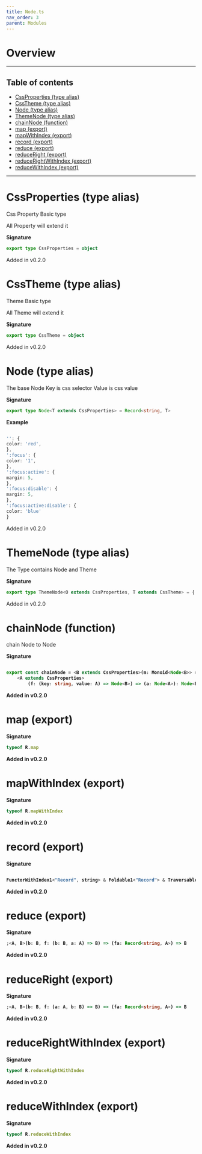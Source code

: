 ```yaml
---
title: Node.ts
nav_order: 3
parent: Modules
---
```


# Overview

---

<h2 class="text-delta">Table of contents</h2>

- [CssProperties (type alias)](#cssproperties-type-alias)
- [CssTheme (type alias)](#csstheme-type-alias)
- [Node (type alias)](#node-type-alias)
- [ThemeNode (type alias)](#themenode-type-alias)
- [chainNode (function)](#chainnode-function)
- [map (export)](#map-export)
- [mapWithIndex (export)](#mapwithindex-export)
- [record (export)](#record-export)
- [reduce (export)](#reduce-export)
- [reduceRight (export)](#reduceright-export)
- [reduceRightWithIndex (export)](#reducerightwithindex-export)
- [reduceWithIndex (export)](#reducewithindex-export)

---

# CssProperties (type alias)

Css Property Basic type

All Property will extend it

**Signature**

```ts
export type CssProperties = object
```

Added in v0.2.0

# CssTheme (type alias)

Theme Basic type

All Theme will extend it

**Signature**

```ts
export type CssTheme = object
```

Added in v0.2.0

# Node (type alias)

The base Node
Key is css selector
Value is css value

**Signature**

```ts
export type Node<T extends CssProperties> = Record<string, T>
```

**Example**

```ts

'': {
color: 'red',
},
':focus': {
color: '1',
},
':focus:active': {
margin: 5,
},
':focus:disable': {
margin: 5,
},
':focus:active:disable': {
color: 'blue'
}

```

Added in v0.2.0

# ThemeNode (type alias)

The Type contains Node and Theme

**Signature**

```ts
export type ThemeNode<O extends CssProperties, T extends CssTheme> = { data: Node<O>; theme?: T }
```

Added in v0.2.0

# chainNode (function)

chain Node<A> to Node<B>

**Signature**

```ts

export const chainNode = <B extends CssProperties>(m: Monoid<Node<B>> = getMonoid()) =>
    <A extends CssProperties>
        (f: (key: string, value: A) => Node<B>) => (a: Node<A>): Node<B> => ...

```

Added in v0.2.0

# map (export)

**Signature**

```ts
typeof R.map
```

Added in v0.2.0

# mapWithIndex (export)

**Signature**

```ts
typeof R.mapWithIndex
```

Added in v0.2.0

# record (export)

**Signature**

```ts

FunctorWithIndex1<"Record", string> & Foldable1<"Record"> & TraversableWithIndex1<"Record", string> & Compactable1<"Record"> & FilterableWithIndex1<"Record", string> & Witherable1<"Record"> & FoldableWithIndex1<"Record", string>

```

Added in v0.2.0

# reduce (export)

**Signature**

```ts
;<A, B>(b: B, f: (b: B, a: A) => B) => (fa: Record<string, A>) => B
```

Added in v0.2.0

# reduceRight (export)

**Signature**

```ts
;<A, B>(b: B, f: (a: A, b: B) => B) => (fa: Record<string, A>) => B
```

Added in v0.2.0

# reduceRightWithIndex (export)

**Signature**

```ts
typeof R.reduceRightWithIndex
```

Added in v0.2.0

# reduceWithIndex (export)

**Signature**

```ts
typeof R.reduceWithIndex
```

Added in v0.2.0

